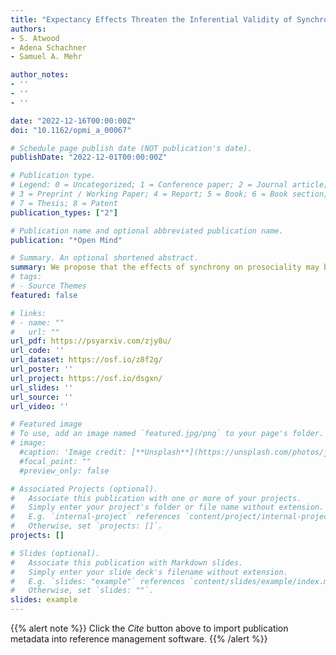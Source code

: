 ```yaml
---
title: "Expectancy Effects Threaten the Inferential Validity of Synchrony-Prosociality Research"
authors:
- S. Atwood
- Adena Schachner
- Samuel A. Mehr

author_notes:
- ''
- ''
- ''

date: "2022-12-16T00:00:00Z"
doi: "10.1162/opmi_a_00067"

# Schedule page publish date (NOT publication's date).
publishDate: "2022-12-01T00:00:00Z"

# Publication type.
# Legend: 0 = Uncategorized; 1 = Conference paper; 2 = Journal article;
# 3 = Preprint / Working Paper; 4 = Report; 5 = Book; 6 = Book section;
# 7 = Thesis; 8 = Patent
publication_types: ["2"]

# Publication name and optional abbreviated publication name.
publication: "*Open Mind"

# Summary. An optional shortened abstract.
summary: We propose that the effects of synchrony on prosociality may be explicable as the result of top-down expectations invoked by placebo and experimenter effects.
# tags:
# - Source Themes
featured: false

# links:
# - name: ""
#   url: ""
url_pdf: https://psyarxiv.com/zjy8u/
url_code: ''
url_dataset: https://osf.io/z8f2g/
url_poster: ''
url_project: https://osf.io/dsgxn/
url_slides: ''
url_source: ''
url_video: ''

# Featured image
# To use, add an image named `featured.jpg/png` to your page's folder. 
# image:
  #caption: 'Image credit: [**Unsplash**](https://unsplash.com/photos/jdD8gXaTZsc)'
  #focal_point: ""
  #preview_only: false

# Associated Projects (optional).
#   Associate this publication with one or more of your projects.
#   Simply enter your project's folder or file name without extension.
#   E.g. `internal-project` references `content/project/internal-project/index.md`.
#   Otherwise, set `projects: []`.
projects: []

# Slides (optional).
#   Associate this publication with Markdown slides.
#   Simply enter your slide deck's filename without extension.
#   E.g. `slides: "example"` references `content/slides/example/index.md`.
#   Otherwise, set `slides: ""`.
slides: example
---
```


{{% alert note %}}
Click the *Cite* button above to import publication metadata into reference management software.
{{% /alert %}}

